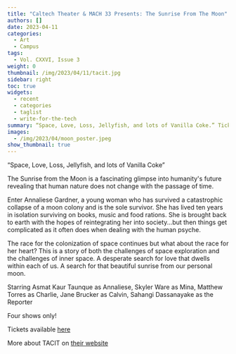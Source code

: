 ```yaml
---
title: "Caltech Theater & MACH 33 Presents: The Sunrise From The Moon"
authors: []
date: 2023-04-11
categories:
  - Art
  - Campus
tags:
  - Vol. CXXVI, Issue 3
weight: 0
thumbnail: /img/2023/04/11/tacit.jpg
sidebar: right
toc: true
widgets:
  - recent
  - categories
  - taglist
  - write-for-the-tech
summary: “Space, Love, Loss, Jellyfish, and lots of Vanilla Coke.” Tickets available [here](https://www.eventbrite.com/e/the-sunrise-from-the-moon-tickets-615137301227)
images:
  - /img/2023/04/moon_poster.jpeg
show_thumbnail: true
---
```


“Space, Love, Loss, Jellyfish, and lots of Vanilla Coke”

The Sunrise from the Moon is a fascinating glimpse into humanity's future revealing that human nature does not change with the passage of time.

Enter Annaliese Gardner, a young woman who has survived a catastrophic collapse of a moon colony and is the sole survivor. She has lived ten years in isolation surviving on books, music and food rations. She is brought back to earth with the hopes of reintegrating her into society...but then things get complicated as it often does when dealing with the human psyche.

The race for the colonization of space continues but what about the race for her heart? This is a story of both the challenges of space exploration and the challenges of inner space. A desperate search for love that dwells within each of us. A search for that beautiful sunrise from our personal moon.

Starring Asmat Kaur Taunque as Annaliese, Skyler Ware as Mina, Matthew Torres as Charlie, Jane Brucker as Calvin, Sahangi Dassanayake as the Reporter

Four shows only!

Tickets available [here](https://www.eventbrite.com/e/the-sunrise-from-the-moon-tickets-615137301227)

More about TACIT on [their website](https://tacit.caltech.edu/)